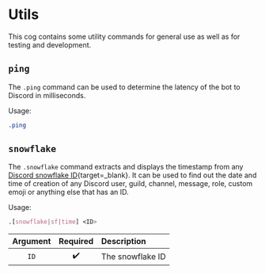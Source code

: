 # Utils

This cog contains some utility commands for general use as well as for testing and development.

## `ping`
The `.ping` command can be used to determine the latency of the bot to Discord in milliseconds.

Usage:
```css
.ping
```

## `snowflake`
The `.snowflake` command extracts and displays the timestamp from any [Discord snowflake ID](https://discord.com/developers/docs/reference#snowflakes){target=_blank}. It can be used to find out the date and time of creation of any Discord user, guild, channel, message, role, custom emoji or anything else that has an ID.

Usage:
```.css
.[snowflake|sf|time] <ID>
```

|Argument|Required|Description|
|:------:|:------:|:----------|
|`ID`|:heavy_check_mark:|The snowflake ID|
